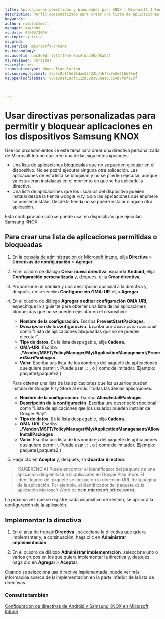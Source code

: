 ```yaml
---
title: Aplicaciones permitidas y bloqueadas para KNOX | Microsoft Intune
description: Perfil personalizado para crear una lista de aplicaciones permitidas y bloqueadas para KNOX
keywords: 
author: robstackmsft
manager: angrobe
ms.date: 08/09/2016
ms.topic: article
ms.prod: 
ms.service: microsoft-intune
ms.technology: 
ms.assetid: bbc8e0df-7bf3-494e-8bc4-dac59a98ab41
ms.reviewer: chrisbal
ms.suite: ems
translationtype: Human Translation
ms.sourcegitcommit: 65d2c9c1f5d81dae33422bd4bf7c0e2e21bb96e4
ms.openlocfilehash: 937e291f193f61329598395baa63c24d7fefa25f



---
```

# Usar directivas personalizadas para permitir y bloquear aplicaciones en los dispositivos Samsung KNOX

Use los procedimientos de este tema para crear una directiva personalizada de Microsoft Intune que cree una de las siguientes opciones:

- Una lista de aplicaciones bloqueadas que no se pueden ejecutar en el dispositivo. No se podrá ejecutar ninguna otra aplicación. Las aplicaciones de esta lista se bloquean y no se pueden ejecutar, aunque ya estuvieran instaladas en el momento en que se ha aplicado la directiva.
- Una lista de aplicaciones que los usuarios del dispositivo pueden instalar desde la tienda Google Play. Solo las aplicaciones que enumere se pueden instalar. Desde la tienda no se puede instalar ninguna otra aplicación.

Esta configuración solo se puede usar en dispositivos que ejecutan Samsung KNOX.

## Para crear una lista de aplicaciones permitidas o bloqueadas

1. En la [consola de administración de Microsoft Intune](https://manage.microsoft.com/), elija **Directiva** &gt; **Directivas de configuración** &gt; **Agregar**.
2. En el cuadro de diálogo **Crear nueva directiva**, expanda **Android**, elija **Configuración personalizada** y, después, elija **Crear directiva**.
3. Proporcione un nombre y una descripción opcional a la directiva y, después, en la sección **Configuración OMA-URI** elija **Agregar**.
4. En el cuadro de diálogo **Agregar o editar configuración OMA-URI**, especifique lo siguiente para obtener una lista de las aplicaciones bloqueadas que no se pueden ejecutar en el dispositivo:
    
    - **Nombre de la configuración.** Escriba **PreventStartPackages**.
    - **Descripción de la configuración.** Escriba una descripción opcional como "Lista de aplicaciones bloqueadas que no se pueden ejecutar".
    -   **Tipo de datos.** En la lista desplegable, elija **Cadena**.
    -   **OMA-URI.** Escriba **./Vendor/MSFT/PolicyManager/My/ApplicationManagement/PreventStartPackages**
    -   **Valor.** Escriba una lista de los nombres del paquete de aplicaciones que quiere permitir. Puede usar **; : ,** o **|** como delimitador. (Ejemplo: paquete1;paquete2;)

    Para obtener una lista de las aplicaciones que los usuarios pueden instalar de Google Play Store al excluir todas las demás aplicaciones:

    - **Nombre de la configuración.** Escriba **AllowInstallPackages**.
    - **Descripción de la configuración.** Escriba una descripción opcional como "Lista de aplicaciones que los usuarios pueden instalar de Google Play".
    - **Tipo de datos.** En la lista desplegable, elija **Cadena**.
    - **OMA-URI.** Escriba **./Vendor/MSFT/PolicyManager/My/ApplicationManagement/AllowInstallPackages**
    - **Valor.** Escriba una lista de los nombres del paquete de aplicaciones que quiere permitir. Puede usar **; : ,** o **|** como delimitador. (Ejemplo: paquete1;paquete2;)

4. Haga clic en **Aceptar** y, después, en **Guardar directiva**. 

>[SUGERENCIA] Puede encontrar el identificador del paquete de una aplicación dirigiéndose a la aplicación en Google Play Store. El identificador del paquete se incluye en la dirección URL de la página de la aplicación. Por ejemplo, el identificador del paquete de la aplicación Microsoft Word es **com.microsoft.office.word**.

La próxima vez que se registre cada dispositivo de destino, se aplicará la configuración de la aplicación.


## Implementar la directiva

1.  En el área de trabajo **Directiva** , seleccione la directiva que quiera implementar y, a continuación, haga clic en **Administrar implementación**.

2.  En el cuadro de diálogo **Administrar implementación**, seleccione uno o varios grupos en los que quiera implementar la directiva y, después, haga clic en **Agregar** &gt; **Aceptar**.

 
Cuando se selecciona una directiva implementada, puede ver más información acerca de la implementación en la parte inferior de la lista de directivas.

### Consulte también
[Configuración de directivas de Android y Samsung KNOX en Microsoft Intune](android-policy-settings-in-microsoft-intune.md)



<!--HONumber=Aug16_HO3-->


